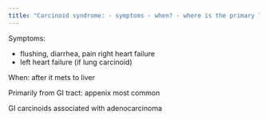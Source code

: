 ```yaml
---
title: "Carcinoid syndrome: - symptoms - when? - where is the primary location - association (1)"
---
```

Symptoms:
- flushing, diarrhea, pain right heart failure 
- left heart failure (if lung carcinoid)

When: after it mets to liver

Primarily from GI tract: appenix most common

GI carcinoids associated with adenocarcinoma

